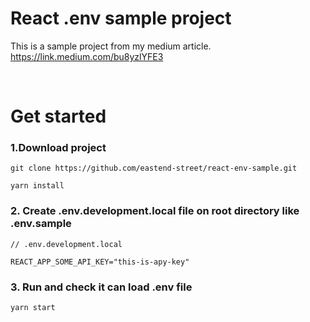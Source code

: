 # React .env sample project
This is a sample project from my medium article.  
https://link.medium.com/bu8yzlYFE3

<br/>

# Get started
### 1.Download project
```
git clone https://github.com/eastend-street/react-env-sample.git

yarn install

```

### 2. Create .env.development.local file on root directory like .env.sample

```
// .env.development.local

REACT_APP_SOME_API_KEY="this-is-apy-key"

```

### 3. Run and check it can load .env file

```
yarn start
```
